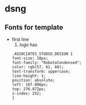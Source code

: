 # dsng


## Fonts for template
+ first line
    1. logo has
    ```
  .ASSOCIATES_STUDIO_DESIGN {
  font-size: 18px;
  font-family: "RobotoCondensed";
  color: rgb(57, 61, 60);
  text-transform: uppercase;
  line-height: 1;
  position: absolute;
  left: 167.096px;
  top: 276.872px;
  z-index: 252;
  }
  ```
  

